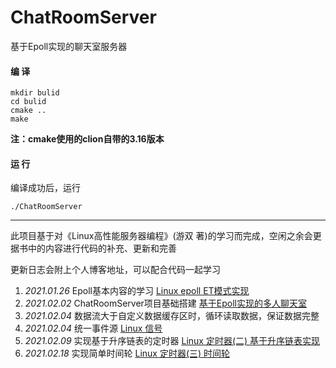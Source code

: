 # ChatRoomServer
基于Epoll实现的聊天室服务器

#### 编 译
```$xslt
mkdir bulid
cd bulid
cmake ..
make
```
**注：cmake使用的clion自带的3.16版本**

#### 运 行
编译成功后，运行
```$xslt
./ChatRoomServer
```
---
此项目基于对《Linux高性能服务器编程》(游双 著)的学习而完成，空闲之余会更据书中的内容进行代码的补充、更新和完善

更新日志会附上个人博客地址，可以配合代码一起学习
1. _2021.01.26_  Epoll基本内容的学习 [Linux epoll ET模式实现](https://www.jianshu.com/p/ca699516c2db)
2. _2021.02.02_  ChatRoomServer项目基础搭建 [基于Epoll实现的多人聊天室](https://www.jianshu.com/p/c5829b05cdf0)
3. _2021.02.04_  数据流大于自定义数据缓存区时，循环读取数据，保证数据完整
4. _2021.02.04_  统一事件源 [Linux 信号](https://www.jianshu.com/p/10383d4ac963)
5. _2021.02.09_  实现基于升序链表的定时器 [Linux 定时器(二) 基于升序链表实现](https://www.jianshu.com/p/5079184c4aeb)
6. _2021.02.18_  实现简单时间轮 [Linux 定时器(三) 时间轮](https://www.jianshu.com/p/df55c5a1f8c3)
